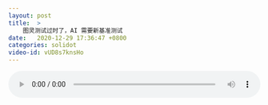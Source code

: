 ```yaml
---
layout: post
title:  >
    图灵测试过时了，AI 需要新基准测试
date:   2020-12-29 17:36:47 +0800
categories: solidot
video-id: vUD8s7knsHo
---
```


<audio src="/assets/ea5afa2b1a76673effe084628807a2a8.mp3" style="width: 100%;" controls></audio>

